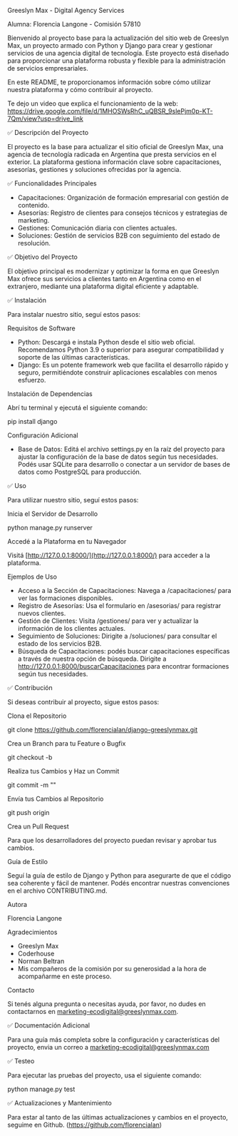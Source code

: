 Greeslyn Max - Digital Agency Services

Alumna: Florencia Langone - Comisión 57810

Bienvenido al proyecto base para la actualización del sitio web de Greeslyn Max, un proyecto armado con Python y Django para crear y gestionar servicios de una agencia digital de tecnología. Este proyecto está diseñado para proporcionar una plataforma robusta y flexible para la administración de servicios empresariales.

En este README, te proporcionamos información sobre cómo utilizar nuestra plataforma y cómo contribuir al proyecto.

Te dejo un video que explica el funcionamiento de la web: https://drive.google.com/file/d/1MHOSWsRhC_uQBSR_9slePjm0p-KT-7Qm/view?usp=drive_link 

✅ Descripción del Proyecto

El proyecto es la base para actualizar el sitio oficial de Greeslyn Max, una agencia de tecnología radicada en Argentina que presta servicios en el exterior. La plataforma gestiona información clave sobre capacitaciones, asesorías, gestiones y soluciones ofrecidas por la agencia.

✅ Funcionalidades Principales

- Capacitaciones: Organización de formación empresarial con gestión de contenido.
- Asesorías: Registro de clientes para consejos técnicos y estrategias de marketing.
- Gestiones: Comunicación diaria con clientes actuales.
- Soluciones: Gestión de servicios B2B con seguimiento del estado de resolución.

✅ Objetivo del Proyecto

El objetivo principal es modernizar y optimizar la forma en que Greeslyn Max ofrece sus servicios a clientes tanto en Argentina como en el extranjero, mediante una plataforma digital eficiente y adaptable.

✅ Instalación

Para instalar nuestro sitio, seguí estos pasos:

Requisitos de Software

- Python: Descargá e instala Python desde el sitio web oficial. Recomendamos Python 3.9 o superior para asegurar compatibilidad y soporte de las últimas características.
- Django: Es un potente framework web que facilita el desarrollo rápido y seguro, permitiéndote construir aplicaciones escalables con menos esfuerzo.

Instalación de Dependencias

Abrí tu terminal y ejecutá el siguiente comando:

pip install django

Configuración Adicional

- Base de Datos: Editá el archivo settings.py en la raíz del proyecto para ajustar la configuración de la base de datos según tus necesidades. Podés usar SQLite para desarrollo o conectar a un servidor de bases de datos como PostgreSQL para producción.

✅ Uso

Para utilizar nuestro sitio, seguí estos pasos:

Inicia el Servidor de Desarrollo

python manage.py runserver

Accedé a la Plataforma en tu Navegador

Visitá [http://127.0.0.1:8000/](http://127.0.0.1:8000/) para acceder a la plataforma.

Ejemplos de Uso

- Acceso a la Sección de Capacitaciones: Navega a /capacitaciones/ para ver las formaciones disponibles.
- Registro de Asesorías: Usa el formulario en /asesorias/ para registrar nuevos clientes.
- Gestión de Clientes: Visita /gestiones/ para ver y actualizar la información de los clientes actuales.
- Seguimiento de Soluciones: Dirigite a /soluciones/ para consultar el estado de los servicios B2B.
- Búsqueda de Capacitaciones: podés buscar capacitaciones específicas a través de nuestra opción de búsqueda. Dirigite a http://127.0.0.1:8000/buscarCapacitaciones para encontrar formaciones según tus necesidades.

✅ Contribución

Si deseas contribuir al proyecto, sigue estos pasos:

Clona el Repositorio

git clone https://github.com/florencialan/django-greeslynmax.git

Crea un Branch para tu Feature o Bugfix

git checkout -b <nombre-del-branch>

Realiza tus Cambios y Haz un Commit

git commit -m "<mensaje-del-commit>"

Envía tus Cambios al Repositorio

git push origin <nombre-del-branch>

Crea un Pull Request

Para que los desarrolladores del proyecto puedan revisar y aprobar tus cambios.

Guía de Estilo

Seguí la guía de estilo de Django y Python para asegurarte de que el código sea coherente y fácil de mantener. Podés encontrar nuestras convenciones en el archivo CONTRIBUTING.md.

Autora

Florencia Langone

Agradecimientos

- Greeslyn Max
- Coderhouse
- Norman Beltran
- Mis compañeros de la comisión por su generosidad a la hora de acompañarme en este proceso.

Contacto

Si tenés alguna pregunta o necesitas ayuda, por favor, no dudes en contactarnos en marketing-ecodigital@greeslynmax.com.

✅ Documentación Adicional

Para una guía más completa sobre la configuración y características del proyecto, envia un correo
a marketing-ecodigital@greeslynmax.com

✅ Testeo

Para ejecutar las pruebas del proyecto, usa el siguiente comando:

python manage.py test


✅ Actualizaciones y Mantenimiento

Para estar al tanto de las últimas actualizaciones y cambios en el proyecto, seguime en Github. 
(https://github.com/florencialan)

